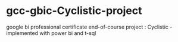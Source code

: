 # gcc-gbic-Cyclistic-project
google bi professional certificate end-of-course project : Cyclistic - implemented with power bi and t-sql
